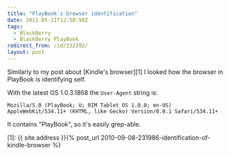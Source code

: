 ```yaml
---
title: "PlayBook's browser identification"
date: 2011-05-21T12:50:50Z
tags:
  - BlackBerry
  - BlackBerry PlayBook
redirect_from: /id/232392/
layout: post
---
```

Similarly to my post about [Kindle's browser][1] I looked how the browser in PlayBook is identifying self.

With the latest OS 1.0.3.1868 the `User-Agent` string is:

```text
Mozilla/5.0 (PlayBook; U; RIM Tablet OS 1.0.0; en-US) AppleWebKit/534.11+ (KHTML, like Gecko) Version/0.0.1 Safari/534.11+
```

It contains "PlayBook", so it's easily grep-able.

[1]: {{ site.address }}{% post_url 2010-09-08-231986-identification-of-kindle-browser %}